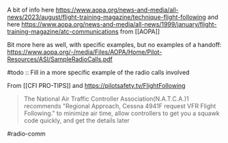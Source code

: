 A bit of info here https://www.aopa.org/news-and-media/all-news/2023/august/flight-training-magazine/technique-flight-following and here https://www.aopa.org/news-and-media/all-news/1999/january/flight-training-magazine/atc-communications from [[AOPA]]

Bit more here as well, with specific examples, but no examples of a handoff: https://www.aopa.org/-/media/Files/AOPA/Home/Pilot-Resources/ASI/SampleRadioCalls.pdf

#todo :: Fill in a more specific example of the radio calls involved

From [[CFI PRO-TIPS]] and https://pilotsafety.tv/FlightFollowing
> The National Air Traffic Controller 
Association(N.A.T.C.A.)1 recommends "Regional 
Approach, Cessna 4941F request VFR Flight 
Following." to minimize air time, allow 
controllers to get you a squawk code quickly, 
and get the details later

#radio-comm